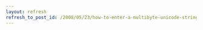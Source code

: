 ```yaml
---
layout: refresh
refresh_to_post_id: /2008/05/23/how-to-enter-a-multibyte-unicode-string-in-php
---
```

